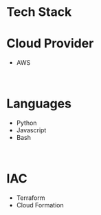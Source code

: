 # Tech Stack

# Cloud Provider

- AWS

<br>

# Languages

- Python
- Javascript
- Bash

<br>

# IAC

- Terraform
- Cloud Formation

<!--  DevOps, Databses, FullStack, AWS Specialties -->
